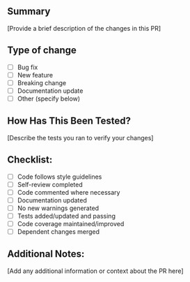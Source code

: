 ## Summary
[Provide a brief description of the changes in this PR]

## Type of change
- [ ] Bug fix
- [ ] New feature
- [ ] Breaking change
- [ ] Documentation update
- [ ] Other (specify below)

## How Has This Been Tested?
[Describe the tests you ran to verify your changes]

## Checklist:
- [ ] Code follows style guidelines
- [ ] Self-review completed
- [ ] Code commented where necessary
- [ ] Documentation updated
- [ ] No new warnings generated
- [ ] Tests added/updated and passing
- [ ] Code coverage maintained/improved
- [ ] Dependent changes merged

## Additional Notes:
[Add any additional information or context about the PR here]
